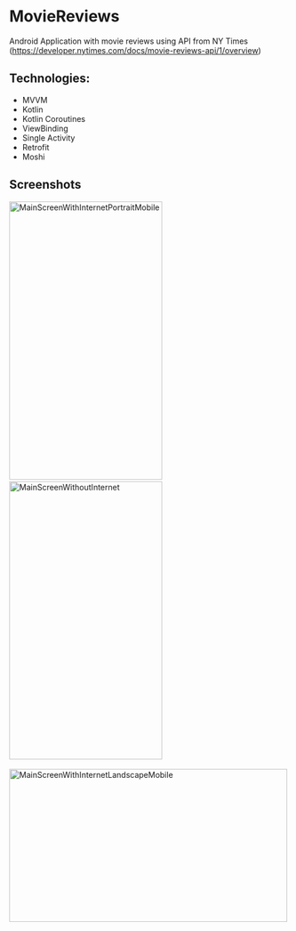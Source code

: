 # MovieReviews
Android Application with movie reviews using API from NY Times (https://developer.nytimes.com/docs/movie-reviews-api/1/overview)

## Technologies:

- MVVM
- Kotlin
- Kotlin Coroutines
- ViewBinding
- Single Activity
- Retrofit
- Moshi

## Screenshots

<img alt="MainScreenWithInternetPortraitMobile" src="https://github.com/5cr1p7/ImagesGallery/blob/master/MainScreenWithInternetPortraitMobile.png" width="275" height="500"/>&nbsp; &nbsp; &nbsp; &nbsp; &nbsp;<img alt="MainScreenWithoutInternet" src="https://github.com/5cr1p7/ImagesGallery/blob/master//MainScreenWithoutInternet.png" width="275" height="500"/>
<br/><br/><img alt="MainScreenWithInternetLandscapeMobile" src="https://github.com/5cr1p7/ImagesGallery/blob/master/MainScreenWithInternetLandscapeMobile.png" width="500" height="275"/>
<br/><br/>
